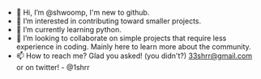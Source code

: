 - 👋 Hi, I’m @shwoomp, I'm new to github.
- 👀 I’m interested in contributing toward smaller projects.
- 🌱 I’m currently learning python.
- 💞️ I’m looking to collaborate on simple projects that require less experience in coding. Mainly here to learn more about the community.
- 📫 How to reach me? Glad you asked! (you didn't?)
33shrr@gmail.com
or on twitter! - @1shrr
